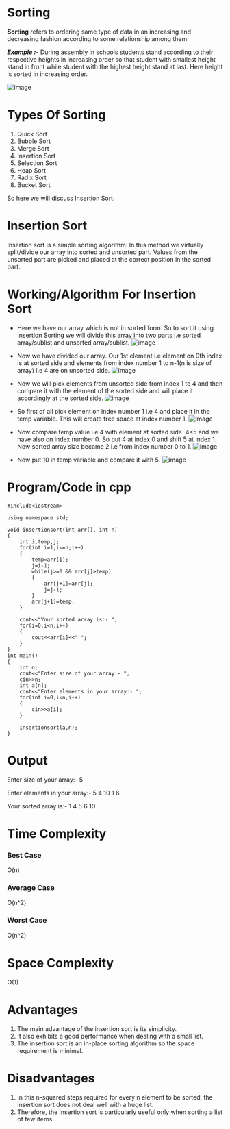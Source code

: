 # Sorting
**Sorting** refers to ordering same type of data in an increasing and decreasing fashion according to some relationship among them.

***Example :-*** During assembly in schools students stand according to their respective heights in increasing order so that student with smallest height stand in front while student with the highest height stand at last. Here height is sorted in increasing order. 

![image](https://user-images.githubusercontent.com/71928146/137345394-5fd6269c-ec5c-4e02-897a-4787856add25.png)

# Types Of Sorting
1) Quick Sort
2) Bubble Sort
3) Merge Sort
4) Insertion Sort
5) Selection Sort
6) Heap Sort
7) Radix Sort
8) Bucket Sort

So here we will discuss Insertion Sort.

# Insertion Sort
Insertion sort is a simple sorting algorithm. In this method we virtually split/divide our array into sorted and unsorted part. Values from the unsorted part are picked and placed at the correct position in the sorted part.

# Working/Algorithm For Insertion Sort

* Here we have our array which is not in sorted form. So to sort it using Insertion Sorting we will divide this array into two parts i.e sorted array/sublist and unsorted array/sublist.
![image](https://user-images.githubusercontent.com/71928146/139432056-fd231264-e482-4ed6-902b-5db54401e800.png)

* Now we have divided our array. Our 1st element i.e element on 0th index is at sorted side and elements from index number 1 to n-1(n is size of array) i.e 4 are on unsorted side.
![image](https://user-images.githubusercontent.com/71928146/139432225-15a95a5d-94c2-4b5e-9acb-a35dc3efc658.png)

* Now we will pick elements from unsorted side from index 1 to 4 and then compare it with the element of the sorted side and will place it accordingly at the sorted side.
![image](https://user-images.githubusercontent.com/71928146/139432650-ca509750-5cf1-4f00-ab3b-0f3a7ed39435.png)

* So first of all pick element on index number 1 i.e 4 and place it in the temp variable. This will create free space at index number 1.
![image](https://user-images.githubusercontent.com/71928146/139432777-fb59cc35-d53c-49d1-b744-640a32153d75.png)

* Now compare temp value i.e 4 with element at sorted side. 4<5 and we have also on index number 0. So put 4 at index 0 and shift 5 at index 1. Now sorted array size became 2 i.e from index number 0 to 1. 
![image](https://user-images.githubusercontent.com/71928146/139432933-218d9250-b2de-4d73-9ba4-994cd9171bea.png)

* Now put 10 in temp variable and compare it with 5.
![image](https://user-images.githubusercontent.com/71928146/139433167-1c3b17a2-4545-4f42-bdd3-3002894aa44f.png)










# Program/Code in cpp
~~~
#include<iostream>

using namespace std;

void insertionsort(int arr[], int n)
{
    int i,temp,j;
    for(int i=1;i<=n;i++)
    {
        temp=arr[i];
        j=i-1;
        while(j>=0 && arr[j]>temp)
        {
            arr[j+1]=arr[j];
            j=j-1;
        }
        arr[j+1]=temp;
    }

    cout<<"Your sorted array is:- ";
    for(i=0;i<n;i++)
    {
        cout<<arr[i]<<" ";
    }
}
int main()
{
    int n;
    cout<<"Enter size of your array:- ";
    cin>>n;
    int a[n];
    cout<<"Enter elements in your array:- ";
    for(int i=0;i<n;i++)
    {
        cin>>a[i];
    }

    insertionsort(a,n);
}
~~~

# Output

Enter size of your array:- 5

Enter elements in your array:- 5 4 10 1 6

Your sorted array is:- 1 4 5 6 10

# Time Complexity
   ### Best Case
   O(n)
   ### Average Case
   O(n^2)
   ### Worst Case
   O(n^2)
  
# Space Complexity
O(1)

# Advantages
1) The main advantage of the insertion sort is its simplicity. 
2) It also exhibits a good performance when dealing with a small list.
3) The insertion sort is an in-place sorting algorithm so the space requirement is minimal.

# Disadvantages
1) In this n-squared steps required for every n element to be sorted, the insertion sort does not deal well with a huge list. 
2) Therefore, the insertion sort is particularly useful only when sorting a list of few items.
